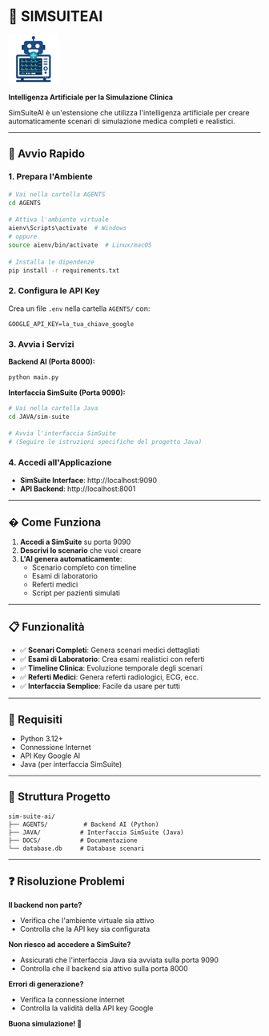 # 🧠 SIMSUITEAI

<img src="DOCS/img/icon.png" alt="SIMSUITEAI Logo" width="100" height="100">

**Intelligenza Artificiale per la Simulazione Clinica**

SimSuiteAI è un'estensione che utilizza l'intelligenza artificiale per creare automaticamente scenari di simulazione medica completi e realistici.

---

## 🚀 Avvio Rapido

### 1. Prepara l'Ambiente
```bash
# Vai nella cartella AGENTS
cd AGENTS

# Attiva l'ambiente virtuale
aienv\Scripts\activate  # Windows
# oppure
source aienv/bin/activate  # Linux/macOS

# Installa le dipendenze
pip install -r requirements.txt
```

### 2. Configura le API Key
Crea un file `.env` nella cartella `AGENTS/` con:
```env
GOOGLE_API_KEY=la_tua_chiave_google
```

### 3. Avvia i Servizi

**Backend AI (Porta 8000):**
```bash
python main.py
```

**Interfaccia SimSuite (Porta 9090):**
```bash
# Vai nella cartella Java
cd JAVA/sim-suite

# Avvia l'interfaccia SimSuite
# (Seguire le istruzioni specifiche del progetto Java)
```

### 4. Accedi all'Applicazione
- **SimSuite Interface**: http://localhost:9090
- **API Backend**: http://localhost:8001

---

## � Come Funziona

1. **Accedi a SimSuite** su porta 9090
2. **Descrivi lo scenario** che vuoi creare
3. **L'AI genera automaticamente**:
   - Scenario completo con timeline
   - Esami di laboratorio
   - Referti medici
   - Script per pazienti simulati

---

## 📋 Funzionalità

- ✅ **Scenari Completi**: Genera scenari medici dettagliati
- ✅ **Esami di Laboratorio**: Crea esami realistici con referti
- ✅ **Timeline Clinica**: Evoluzione temporale degli scenari
- ✅ **Referti Medici**: Genera referti radiologici, ECG, ecc.
- ✅ **Interfaccia Semplice**: Facile da usare per tutti

---

## 🔧 Requisiti

- Python 3.12+
- Connessione Internet
- API Key Google AI
- Java (per interfaccia SimSuite)

---

## 📁 Struttura Progetto

```
sim-suite-ai/
├── AGENTS/          # Backend AI (Python)
├── JAVA/           # Interfaccia SimSuite (Java)
├── DOCS/           # Documentazione
└── database.db     # Database scenari
```

---

## ❓ Risoluzione Problemi

**Il backend non parte?**
- Verifica che l'ambiente virtuale sia attivo
- Controlla che la API key sia configurata

**Non riesco ad accedere a SimSuite?**
- Assicurati che l'interfaccia Java sia avviata sulla porta 9090
- Controlla che il backend sia attivo sulla porta 8000

**Errori di generazione?**
- Verifica la connessione internet
- Controlla la validità della API key Google


**Buona simulazione! 🏥**